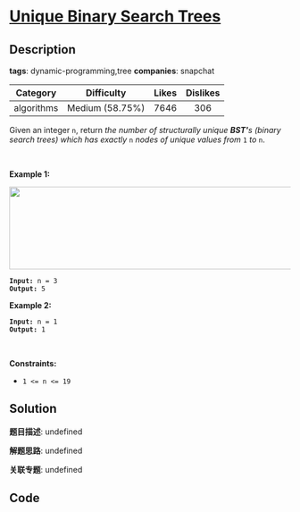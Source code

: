 # [Unique Binary Search Trees](https://leetcode.com/problems/unique-binary-search-trees/description/)

## Description

**tags**: dynamic-programming,tree
**companies**: snapchat

| Category | Difficulty | Likes | Dislikes |
| :------: | :--------: | :---: | :------: |
| algorithms | Medium (58.75%) | 7646 | 306 |

<p>Given an integer <code>n</code>, return <em>the number of structurally unique <strong>BST&#39;</strong>s (binary search trees) which has exactly </em><code>n</code><em> nodes of unique values from</em> <code>1</code> <em>to</em> <code>n</code>.</p>

<p>&nbsp;</p>
<p><strong>Example 1:</strong></p>
<img alt="" src="https://assets.leetcode.com/uploads/2021/01/18/uniquebstn3.jpg" style="width: 600px; height: 148px;" />
<pre><code><strong>Input:</strong> n = 3
<strong>Output:</strong> 5</code></pre>

<p><strong>Example 2:</strong></p>

<pre><code><strong>Input:</strong> n = 1
<strong>Output:</strong> 1</code></pre>

<p>&nbsp;</p>
<p><strong>Constraints:</strong></p>

<ul>
	<li><code>1 &lt;= n &lt;= 19</code></li>
</ul>

## Solution

**题目描述**: undefined

**解题思路**: undefined

**关联专题**: undefined

## Code
